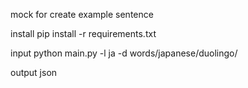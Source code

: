 mock for create example sentence

install
pip install -r requirements.txt

input
python main.py -l ja -d words/japanese/duolingo/

output
json
